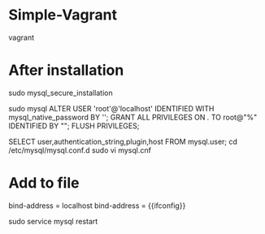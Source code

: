 # Simple-Vagrant
vagrant

# After installation
sudo mysql_secure_installation

sudo mysql
ALTER USER 'root'@'localhost' IDENTIFIED WITH mysql_native_password BY '';
GRANT ALL PRIVILEGES ON *.* TO root@"%" IDENTIFIED BY "";
FLUSH PRIVILEGES;

SELECT user,authentication_string,plugin,host FROM mysql.user;
cd /etc/mysql/mysql.conf.d
sudo vi mysql.cnf

# Add to file
bind-address            = localhost
bind-address            = {{ifconfig}}

sudo service mysql restart


